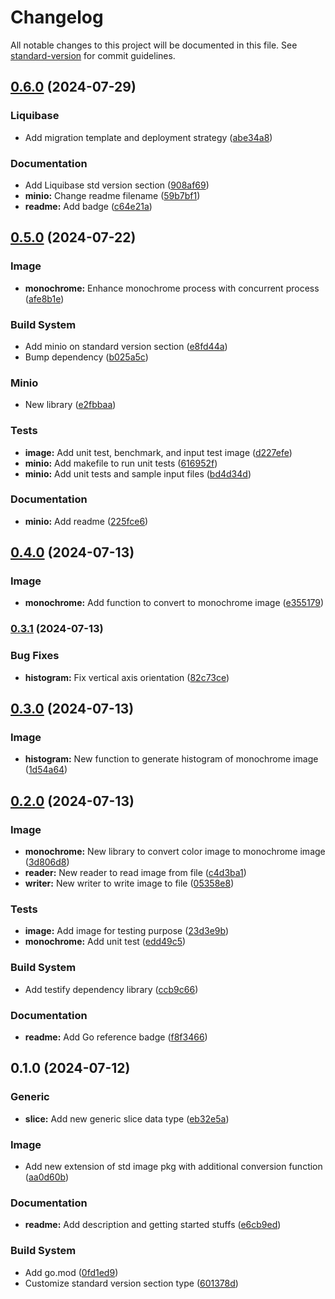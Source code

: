 # Changelog

All notable changes to this project will be documented in this file. See [standard-version](https://github.com/conventional-changelog/standard-version) for commit guidelines.

## [0.6.0](https://github.com/mushoffa/gorengan/compare/v0.5.0...v0.6.0) (2024-07-29)


### Liquibase

* Add migration template and deployment strategy ([abe34a8](https://github.com/mushoffa/gorengan/commit/abe34a8758b05f270306f3d0d6612a1ac09f181e))


### Documentation

* Add Liquibase std version section ([908af69](https://github.com/mushoffa/gorengan/commit/908af69f3c5afd813c711c9a6585f1654c86df00))
* **minio:** Change readme filename ([59b7bf1](https://github.com/mushoffa/gorengan/commit/59b7bf165bd3fea3055d52e2155b47b5ae0e0cd7))
* **readme:** Add badge ([c64e21a](https://github.com/mushoffa/gorengan/commit/c64e21a19f7e7219c31c568027ca53818ea06f1d))

## [0.5.0](https://github.com/mushoffa/gorengan/compare/v0.4.0...v0.5.0) (2024-07-22)


### Image

* **monochrome:** Enhance monochrome process with concurrent process ([afe8b1e](https://github.com/mushoffa/gorengan/commit/afe8b1e094765b500e80c561c700bb9b0ff78223))


### Build System

* Add minio on standard version section ([e8fd44a](https://github.com/mushoffa/gorengan/commit/e8fd44a26eb3934f9f1a37dcdd387e3b4e81c9ce))
* Bump dependency ([b025a5c](https://github.com/mushoffa/gorengan/commit/b025a5c26f210d349855f21b74743ab6a0d8e154))


### Minio

* New library ([e2fbbaa](https://github.com/mushoffa/gorengan/commit/e2fbbaae962294315a3646989a0228e23b4c50f0))


### Tests

* **image:** Add unit test, benchmark, and input test image ([d227efe](https://github.com/mushoffa/gorengan/commit/d227efeb3e38b1dfd671cc96a2344fd62a980b0f))
* **minio:** Add makefile to run unit tests ([616952f](https://github.com/mushoffa/gorengan/commit/616952f33355293cd14b4bb4097e54eba96d58a9))
* **minio:** Add unit tests and sample input files ([bd4d34d](https://github.com/mushoffa/gorengan/commit/bd4d34d63663a576a319ae50fac020ca3e52e0c5))


### Documentation

* **minio:** Add readme ([225fce6](https://github.com/mushoffa/gorengan/commit/225fce64f9cb90f0a3ec0687f48e91332db1fc3b))

## [0.4.0](https://github.com/mushoffa/gorengan/compare/v0.3.1...v0.4.0) (2024-07-13)


### Image

* **monochrome:** Add function to convert to monochrome image ([e355179](https://github.com/mushoffa/gorengan/commit/e3551796b98ceed3edf0daf365c58eb1769f84e0))

### [0.3.1](https://github.com/mushoffa/gorengan/compare/v0.3.0...v0.3.1) (2024-07-13)


### Bug Fixes

* **histogram:** Fix vertical axis orientation ([82c73ce](https://github.com/mushoffa/gorengan/commit/82c73ce9831f5ab72e871fb0e0ed10633e8baf2d))

## [0.3.0](https://github.com/mushoffa/gorengan/compare/v0.2.0...v0.3.0) (2024-07-13)


### Image

* **histogram:** New function to generate histogram of monochrome image ([1d54a64](https://github.com/mushoffa/gorengan/commit/1d54a64b88f5e85e8db79414942cf45462bf3834))

## [0.2.0](https://github.com/mushoffa/gorengan/compare/v0.1.0...v0.2.0) (2024-07-13)


### Image

* **monochrome:** New library to convert color image to monochrome image ([3d806d8](https://github.com/mushoffa/gorengan/commit/3d806d828be85107226e9bff650ce30af43eaccc))
* **reader:** New reader to read image from file ([c4d3ba1](https://github.com/mushoffa/gorengan/commit/c4d3ba1330df352f92f85e0fcbd9e55216a12e89))
* **writer:** New writer to write image to file ([05358e8](https://github.com/mushoffa/gorengan/commit/05358e8c2b6fb76eb58eec21b315d5e46823e6d9))


### Tests

* **image:** Add image for testing purpose ([23d3e9b](https://github.com/mushoffa/gorengan/commit/23d3e9b2d2910ac4e480d82a092a1cdaa003b3c8))
* **monochrome:** Add unit test ([edd49c5](https://github.com/mushoffa/gorengan/commit/edd49c5c5102277d633947c17407b57d6ad1ff0b))


### Build System

* Add testify dependency library ([ccb9c66](https://github.com/mushoffa/gorengan/commit/ccb9c6606e5157c655a687ca6363a1e348560699))


### Documentation

* **readme:** Add Go reference badge ([f8f3466](https://github.com/mushoffa/gorengan/commit/f8f346615a8ab651d557dc15e7070e91c083fdf0))

## 0.1.0 (2024-07-12)


### Generic

* **slice:** Add new generic slice data type ([eb32e5a](https://github.com/mushoffa/gorengan/commit/eb32e5a17b224ce4e97c15e2ca3e4ff7a0e2df8f))


### Image

* Add new extension of std image pkg with additional conversion function ([aa0d60b](https://github.com/mushoffa/gorengan/commit/aa0d60b4a779c87bcd39fca9726d5195f6e475a7))


### Documentation

* **readme:** Add description and getting started stuffs ([e6cb9ed](https://github.com/mushoffa/gorengan/commit/e6cb9ed13c0ed26ff48a338b5516b187b3f1657d))


### Build System

* Add go.mod ([0fd1ed9](https://github.com/mushoffa/gorengan/commit/0fd1ed9c9c3cefdf7a10c672d0e3dd5d81562e92))
* Customize standard version section type ([601378d](https://github.com/mushoffa/gorengan/commit/601378dc709d89c2aef7a3e3ef7708243dd25c85))
